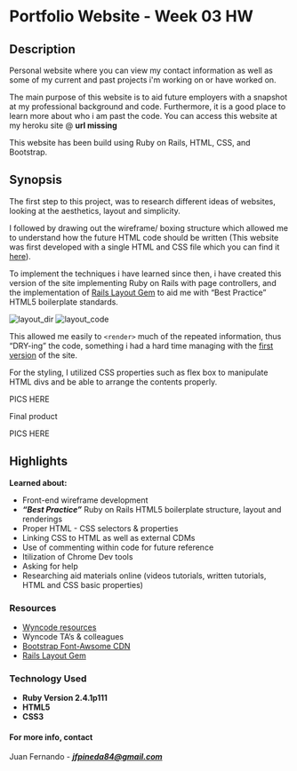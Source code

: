 # Portfolio Website  - Week 03 HW
## Description

Personal website where you can view my contact information as well as some of my current and past projects i'm working on or have worked on. 

The main purpose of this website is to aid future employers with a snapshot at my professional background and code. Furthermore, it is a good place to learn more about who i am past the code. You can access this website at my heroku site @ **url missing**

This website has been build using Ruby on Rails, HTML, CSS, and Bootstrap. 


## Synopsis

The first step to this project, was to research different ideas of websites, looking at the aesthetics, layout and simplicity. 

I followed by drawing out the wireframe/ boxing structure which allowed me to understand how the future HTML code should be written (This website was first developed with a single HTML and CSS file which you can find it [here](https://github.com/jfpineda84/Personal-Website)).

To implement the techniques i have learned since then, i have created this version of the site implementing Ruby on Rails with page controllers, and the implementation of [Rails Layout Gem](https://github.com/RailsApps/rails_layout) to aid me with  “Best Practice” HTML5 boilerplate standards.

![layout_dir](https://user-images.githubusercontent.com/28307526/28252288-183456e2-6a5e-11e7-9f1f-0052e25c8863.png)
![layout_code](https://user-images.githubusercontent.com/28307526/28252287-183277aa-6a5e-11e7-87d5-560594a5ed47.png)

This allowed me easily to `<render>` much of the repeated information, thus “DRY-ing” the code, something i had a hard time managing with the [first version](https://github.com/jfpineda84/Personal-Website) of the site. 




For the styling, I utilized CSS properties such as flex box to manipulate HTML divs and be able to arrange the contents properly.

PICS HERE

Final product

PICS HERE

## Highlights

**Learned about:**

* Front-end wireframe development 
* **_“Best Practice”_** Ruby on Rails HTML5 boilerplate structure, layout and renderings
* Proper HTML - CSS selectors & properties
* Linking CSS to HTML as well as external CDMs
* Use of commenting within code for future reference
* Itilization of Chrome Dev tools
* Asking for help
* Researching aid materials online (videos tutorials, written tutorials, HTML and CSS basic properties)

### Resources

* [Wyncode resources](https://wyncode.co/coding-bootcamp-2/)
* Wyncode TA’s & colleagues
* [Bootstrap Font-Awsome CDN](https://www.bootstrapcdn.com/fontawesome/)
* [Rails Layout Gem](https://github.com/RailsApps/rails_layout)

### Technology Used

* **Ruby Version 2.4.1p111**
* **HTML5** 
* **CSS3**

#### For more info, contact 

Juan Fernando - _**jfpineda84@gmail.com**_
